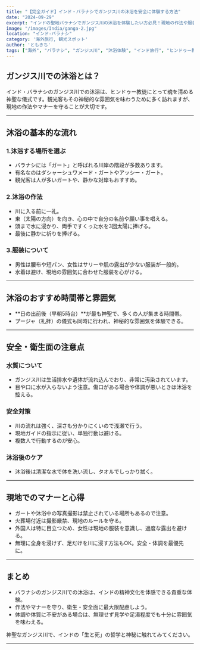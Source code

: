 ```yaml
---
title: "【完全ガイド】インド・バラナシでガンジス川の沐浴を安全に体験する方法"
date: "2024-09-29"
excerpt: "インドの聖地バラナシでガンジス川の沐浴を体験したい方必見！現地の作法や服装、注意点、安全対策まで、初心者にも分かりやすく徹底解説します。安心して神秘的な体験を楽しむための完全ガイド。"
image: "/images/India/ganga-2.jpg"
location: "インド-バラナシ"
category: '海外旅行, 観光スポット'
author: 'ともきち'
tags: ["海外", "バラナシ", "ガンジス川", "沐浴体験", "インド旅行", "ヒンドゥー教", "聖地巡礼", "旅行ガイド", "現地マナー", "安全対策", "文化体験"]
---
```


## ガンジス川での沐浴とは？

インド・バラナシのガンジス川での沐浴は、ヒンドゥー教徒にとって魂を清める神聖な儀式です。観光客もその神秘的な雰囲気を味わうために多く訪れますが、現地の作法やマナーを守ることが大切です。

---

## 沐浴の基本的な流れ

### 1.沐浴する場所を選ぶ
- バラナシには「ガート」と呼ばれる川岸の階段が多数あります。
- 有名なのはダシャーシュワメード・ガートやアッシー・ガート。
- 観光客は人が多いガートや、静かな対岸もおすすめ。

### 2.沐浴の作法
- 川に入る前に一礼。
- 東（太陽の方向）を向き、心の中で自分の名前や願い事を唱える。
- 頭まで水に浸かり、両手ですくった水を3回太陽に捧げる。
- 最後に静かに祈りを捧げる。

### 3.服装について
- 男性は腰布や短パン、女性はサリーや肌の露出が少ない服装が一般的。
- 水着は避け、現地の雰囲気に合わせた服装を心がける。

---

## 沐浴のおすすめ時間帯と雰囲気

- **日の出前後（早朝5時台）**が最も神聖で、多くの人が集まる時間帯。
- プージャ（礼拝）の儀式も同時に行われ、神秘的な雰囲気を体験できる。

---

## 安全・衛生面の注意点

### 水質について
- ガンジス川は生活排水や遺体が流れ込んでおり、非常に汚染されています。
- 目や口に水が入らないよう注意。傷口がある場合や体調が悪いときは沐浴を控える。

### 安全対策
- 川の流れは強く、深さも分かりにくいので浅瀬で行う。
- 現地ガイドの指示に従い、単独行動は避ける。
- 複数人で行動するのが安心。

### 沐浴後のケア
- 沐浴後は清潔な水で体を洗い流し、タオルでしっかり拭く。

---

## 現地でのマナーと心得

- ガートや沐浴中の写真撮影は禁止されている場所もあるので注意。
- 火葬場付近は撮影厳禁、現地のルールを守る。
- 外国人は特に目立つため、女性は現地の服装を意識し、過度な露出を避ける。
- 無理に全身を浸けず、足だけを川に浸す方法もOK。安全・体調を最優先に。

---

## まとめ

- バラナシのガンジス川での沐浴は、インドの精神文化を体感できる貴重な体験。
- 作法やマナーを守り、衛生・安全面に最大限配慮しよう。
- 体調や体質に不安がある場合は、無理せず見学や足湯程度でも十分に雰囲気を味わえる。

神聖なガンジス川で、インドの「生と死」の哲学と神秘に触れてみてください。

---
